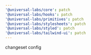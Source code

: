 ```yaml
---
'@universal-labs/core': patch
'@universal-labs/hooks': patch
'@universal-labs/primitives': patch
'@universal-labs/stylesheets': patch
'@universal-labs/styled': patch
'@universal-labs/tailwind-ui': patch
---
```


changeset config
